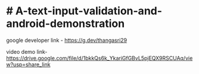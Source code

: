 # # A-text-input-validation-and-android-demonstration


google developer link - https://g.dev/thangasri29

video demo link- https://drive.google.com/file/d/1bkkQs6k_YkariGfGBvL5pjEQX9RSCUAq/view?usp=share_link
